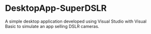 # DesktopApp-SuperDSLR
A simple desktop application developed using Visual Studio with Visual Basic to simulate an app selling DSLR cameras.
